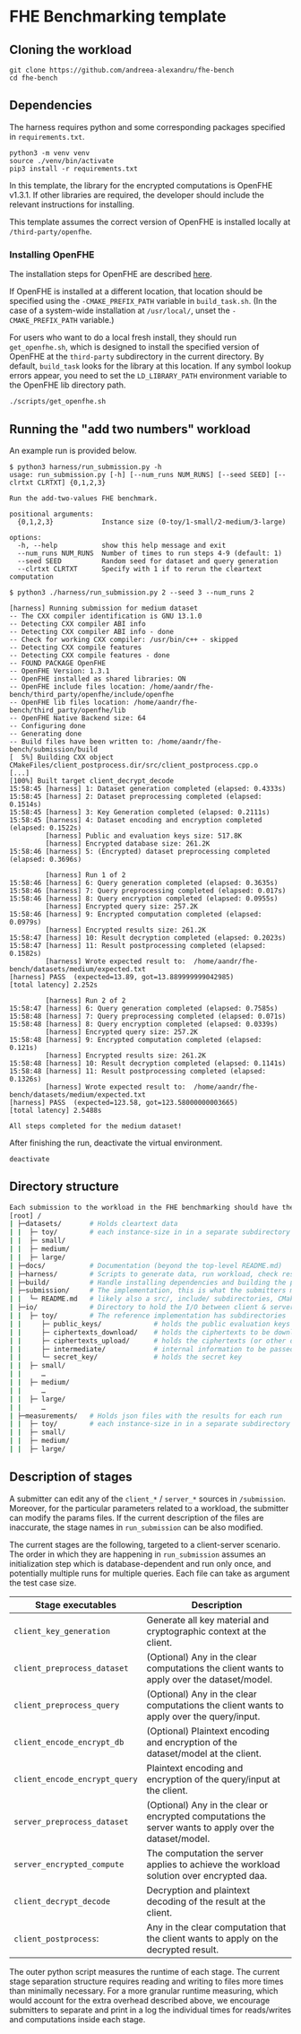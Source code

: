 # FHE Benchmarking template

## Cloning the workload

```console
git clone https://github.com/andreea-alexandru/fhe-bench
cd fhe-bench
```

## Dependencies

The harness requires python and some corresponding packages specified in `requirements.txt`. 
```console
python3 -m venv venv
source ./venv/bin/activate
pip3 install -r requirements.txt
```

In this template, the library for the encrypted computations is OpenFHE v1.3.1. 
If other libraries are required, the developer should include the relevant instructions for installing.

This template assumes the correct version of OpenFHE is installed locally at `/third-party/openfhe`. 

### Installing OpenFHE

The installation steps for OpenFHE are described [here](https://openfhe-development.readthedocs.io/en/latest/sphinx_rsts/intro/installation/installation.html).  

If OpenFHE
is installed at a different location, that location should be specified using the `-CMAKE_PREFIX_PATH` variable in `build_task.sh`.
(In the case of a system-wide installation at `/usr/local/`, unset the `-CMAKE_PREFIX_PATH` variable.)

For users who want to do a local fresh install, they should run `get_openfhe.sh`, which 
is designed to install the specified version of OpenFHE at the `third-party` subdirectory in the current directory.
By default, `build_task` looks for the library at this location. If any symbol lookup errors appear, you need to set the `LD_LIBRARY_PATH` 
environment variable to the OpenFHE lib directory path. 

```console
./scripts/get_openfhe.sh
```

## Running the "add two numbers" workload

An example run is provided below.

```console
$ python3 harness/run_submission.py -h
usage: run_submission.py [-h] [--num_runs NUM_RUNS] [--seed SEED] [--clrtxt CLRTXT] {0,1,2,3}

Run the add-two-values FHE benchmark.

positional arguments:
  {0,1,2,3}            Instance size (0-toy/1-small/2-medium/3-large)

options:
  -h, --help           show this help message and exit
  --num_runs NUM_RUNS  Number of times to run steps 4-9 (default: 1)
  --seed SEED          Random seed for dataset and query generation
  --clrtxt CLRTXT      Specify with 1 if to rerun the cleartext computation

$ python3 ./harness/run_submission.py 2 --seed 3 --num_runs 2

[harness] Running submission for medium dataset
-- The CXX compiler identification is GNU 13.1.0
-- Detecting CXX compiler ABI info
-- Detecting CXX compiler ABI info - done
-- Check for working CXX compiler: /usr/bin/c++ - skipped
-- Detecting CXX compile features
-- Detecting CXX compile features - done
-- FOUND PACKAGE OpenFHE
-- OpenFHE Version: 1.3.1
-- OpenFHE installed as shared libraries: ON
-- OpenFHE include files location: /home/aandr/fhe-bench/third_party/openfhe/include/openfhe
-- OpenFHE lib files location: /home/aandr/fhe-bench/third_party/openfhe/lib
-- OpenFHE Native Backend size: 64
-- Configuring done
-- Generating done
-- Build files have been written to: /home/aandr/fhe-bench/submission/build
[  5%] Building CXX object CMakeFiles/client_postprocess.dir/src/client_postprocess.cpp.o
[...]
[100%] Built target client_decrypt_decode
15:58:45 [harness] 1: Dataset generation completed (elapsed: 0.4333s)
15:58:45 [harness] 2: Dataset preprocessing completed (elapsed: 0.1514s)
15:58:45 [harness] 3: Key Generation completed (elapsed: 0.2111s)
15:58:45 [harness] 4: Dataset encoding and encryption completed (elapsed: 0.1522s)
         [harness] Public and evaluation keys size: 517.8K
         [harness] Encrypted database size: 261.2K
15:58:46 [harness] 5: (Encrypted) dataset preprocessing completed (elapsed: 0.3696s)

         [harness] Run 1 of 2
15:58:46 [harness] 6: Query generation completed (elapsed: 0.3635s)
15:58:46 [harness] 7: Query preprocessing completed (elapsed: 0.017s)
15:58:46 [harness] 8: Query encryption completed (elapsed: 0.0955s)
         [harness] Encrypted query size: 257.2K
15:58:46 [harness] 9: Encrypted computation completed (elapsed: 0.0979s)
         [harness] Encrypted results size: 261.2K
15:58:47 [harness] 10: Result decryption completed (elapsed: 0.2023s)
15:58:47 [harness] 11: Result postprocessing completed (elapsed: 0.1582s)
         [harness] Wrote expected result to:  /home/aandr/fhe-bench/datasets/medium/expected.txt
[harness] PASS  (expected=13.89, got=13.889999999042985)
[total latency] 2.252s

         [harness] Run 2 of 2
15:58:47 [harness] 6: Query generation completed (elapsed: 0.7585s)
15:58:48 [harness] 7: Query preprocessing completed (elapsed: 0.071s)
15:58:48 [harness] 8: Query encryption completed (elapsed: 0.0339s)
         [harness] Encrypted query size: 257.2K
15:58:48 [harness] 9: Encrypted computation completed (elapsed: 0.121s)
         [harness] Encrypted results size: 261.2K
15:58:48 [harness] 10: Result decryption completed (elapsed: 0.1141s)
15:58:48 [harness] 11: Result postprocessing completed (elapsed: 0.1326s)
         [harness] Wrote expected result to:  /home/aandr/fhe-bench/datasets/medium/expected.txt
[harness] PASS  (expected=123.58, got=123.58000000003665)
[total latency] 2.5488s

All steps completed for the medium dataset!
```

After finishing the run, deactivate the virtual environment.
```console
deactivate
```

## Directory structure

```bash
Each submission to the workload in the FHE benchmarking should have the following directory structure:
[root] /
| ├─datasets/       # Holds cleartext data 
| |  ├─ toy/        # each instance-size in in a separate subdirectory
| |  ├─ small/
| |  ├─ medium/
| |  ├─ large/
| ├─docs/           # Documentation (beyond the top-level README.md)
| ├─harness/        # Scripts to generate data, run workload, check results
| ├─build/          # Handle installing dependencies and building the project
| ├─submission/     # The implementation, this is what the submitters modify
| |  └─ README.md   # likely also a src/, include/ subdirectories, CMakeLists.txt, etc.
| ├─io/             # Directory to hold the I/O between client & server parts
| |  ├─ toy/        # The reference implementation has subdirectories
| |     ├─ public_keys/             # holds the public evaluation keys
| |     ├─ ciphertexts_download/    # holds the ciphertexts to be downloaded by the client
| |     ├─ ciphertexts_upload/      # holds the ciphertexts (or other data except keys) to be uploaded by the client    
| |     ├─ intermediate/            # internal information to be passed around the functions
| |     └─ secret_key/              # holds the secret key
| |  ├─ small/
| |     …
| |  ├─ medium/
| |     …
| |  ├─ large/
| |     …
| ├─measurements/   # Holds json files with the results for each run
| |  ├─ toy/        # each instance-size in in a separate subdirectory
| |  ├─ small/
| |  ├─ medium/
| |  ├─ large/
```

## Description of stages

A submitter can edit any of the `client_*` / `server_*` sources in `/submission`. 
Moreover, for the particular parameters related to a workload, the submitter can modify the params files.
If the current description of the files are inaccurate, the stage names in `run_submission` can be also 
modified.

The current stages are the following, targeted to a client-server scenario.
The order in which they are happening in `run_submission` assumes an initialization step which is 
database-dependent and run only once, and potentially multiple runs for multiple queries.
Each file can take as argument the test case size.


| Stage executables                | Description |
|----------------------------------|-------------|
| `client_key_generation`          | Generate all key material and cryptographic context at the client.           
| `client_preprocess_dataset`      | (Optional) Any in the clear computations the client wants to apply over the dataset/model.
| `client_preprocess_query`        | (Optional) Any in the clear computations the client wants to apply over the query/input.
| `client_encode_encrypt_db`       | (Optional) Plaintext encoding and encryption of the dataset/model at the client.
| `client_encode_encrypt_query`    | Plaintext encoding and encryption of the query/input at the client.
| `server_preprocess_dataset`      | (Optional) Any in the clear or encrypted computations the server wants to apply over the dataset/model.
| `server_encrypted_compute`       | The computation the server applies to achieve the workload solution over encrypted daa.
| `client_decrypt_decode`          | Decryption and plaintext decoding of the result at the client.
| `client_postprocess`:            | Any in the clear computation that the client wants to apply on the decrypted result.


The outer python script measures the runtime of each stage.
The current stage separation structure requires reading and writing to files more times than minimally necessary.
For a more granular runtime measuring, which would account for the extra overhead described above, we encourage
submitters to separate and print in a log the individual times for reads/writes and computations inside each stage. 
